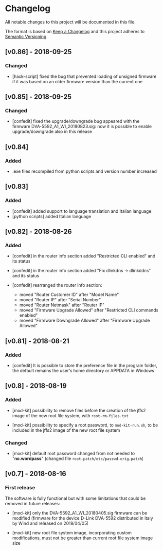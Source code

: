 # Changelog

All notable changes to this project will be documented in this file.

The format is based on [Keep a Changelog](http://keepachangelog.com/en/1.0.0/)
and this project adheres to [Semantic Versioning](http://semver.org/spec/v2.0.0.html).

## [v0.86] - 2018-09-25

### Changed

* [hack-script] fixed the bug that prevented loading of unsigned
  firmware if it was based on an older firmware version than the
  current one

## [v0.85] - 2018-09-25

### Changed

* [confedit] fixed the upgrade/downgrade bug appeared with the
  firmware DVA-5592_A1_WI_20180823.sig: now it is possible to enable
  upgrade/downgrade also in this release

## [v0.84]

### Added

* .exe files recompiled from python scripts and version number increased

## [v0.83]

### Added

* [confedit] added support to language translation and Italian language
* [python scripts] added Italian language

## [v0.82] - 2018-08-26

### Added

* [confedit] in the router info section added "Restricted CLI enabled" and its status

* [confedit] in the router info section added "Fix dlinkdns -> dlinkddns" and its status

* [confedit] rearranged the router info section:

   * moved "Router Customer ID" after "Model Name"
   * moved "Router IP" after "Serial Number"
   * moved "Router Netmask" after "Router IP"
   * moved "Firmware Upgrade Allowed" after "Restricted CLI commands enabled"
   * moved "Firmware Downgrade Allowed" after "Firmware Upgrade Allowed"


## [v0.81] - 2018-08-21

### Added

* [confedit] It is possible to store the preference file in the
  program folder, the default remains the user's home directory or
  APPDATA in Windows

## [v0.8] - 2018-08-19

### Added

* [mod-kit] possibility to remove files before the creation of the jffs2 image
  of the new root file system, with `root-rm-files.txt`

* [mod-kit] possibility to specify a root password, to `mod-kit-run.sh`, to be
  included in the jffs2 image of the new root file system

### Changed

* [mod-kit] default root password changed from not needed to "**no.wordpass**"
(changed file `root-patch/etc/passwd.orig.patch`)

## [v0.7] - 2018-08-16

### First release

The software is fully functional but with some limitations that could
be removed in future releases:

* [mod-kit] only the DVA-5592_A1_WI_20180405.sig firmware can be modified
  (firmware for the device D-Link DVA-5592 distributed in Italy by
  Wind and released on 2018/04/05)

* [mod-kit] new root file system image, incorporating custom modifications, must
  not be greater than current root file system image size
